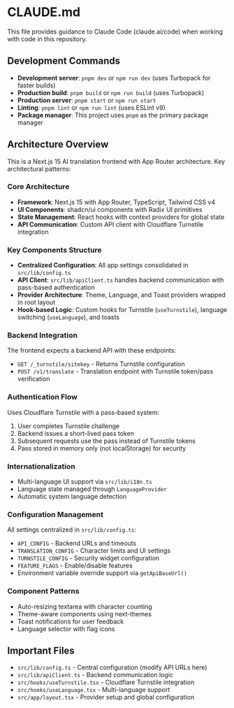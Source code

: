 # CLAUDE.md

This file provides guidance to Claude Code (claude.ai/code) when working with code in this repository.

## Development Commands

- **Development server**: `pnpm dev` or `npm run dev` (uses Turbopack for faster builds)
- **Production build**: `pnpm build` or `npm run build` (uses Turbopack)
- **Production server**: `pnpm start` or `npm run start`
- **Linting**: `pnpm lint` or `npm run lint` (uses ESLint v9)
- **Package manager**: This project uses `pnpm` as the primary package manager

## Architecture Overview

This is a Next.js 15 AI translation frontend with App Router architecture. Key architectural patterns:

### Core Architecture
- **Framework**: Next.js 15 with App Router, TypeScript, Tailwind CSS v4
- **UI Components**: shadcn/ui components with Radix UI primitives
- **State Management**: React hooks with context providers for global state
- **API Communication**: Custom API client with Cloudflare Turnstile integration

### Key Components Structure
- **Centralized Configuration**: All app settings consolidated in `src/lib/config.ts`
- **API Client**: `src/lib/apiClient.ts` handles backend communication with pass-based authentication
- **Provider Architecture**: Theme, Language, and Toast providers wrapped in root layout
- **Hook-based Logic**: Custom hooks for Turnstile (`useTurnstile`), language switching (`useLanguage`), and toasts

### Backend Integration
The frontend expects a backend API with these endpoints:
- `GET /_turnstile/sitekey` - Returns Turnstile configuration
- `POST /v1/translate` - Translation endpoint with Turnstile token/pass verification

### Authentication Flow
Uses Cloudflare Turnstile with a pass-based system:
1. User completes Turnstile challenge
2. Backend issues a short-lived pass token
3. Subsequent requests use the pass instead of Turnstile tokens
4. Pass stored in memory only (not localStorage) for security

### Internationalization
- Multi-language UI support via `src/lib/i18n.ts`
- Language state managed through `LanguageProvider`
- Automatic system language detection

### Configuration Management
All settings centralized in `src/lib/config.ts`:
- `API_CONFIG` - Backend URLs and timeouts
- `TRANSLATION_CONFIG` - Character limits and UI settings
- `TURNSTILE_CONFIG` - Security widget configuration
- `FEATURE_FLAGS` - Enable/disable features
- Environment variable override support via `getApiBaseUrl()`

### Component Patterns
- Auto-resizing textarea with character counting
- Theme-aware components using next-themes
- Toast notifications for user feedback
- Language selector with flag icons

## Important Files
- `src/lib/config.ts` - Central configuration (modify API URLs here)
- `src/lib/apiClient.ts` - Backend communication logic
- `src/hooks/useTurnstile.tsx` - Cloudflare Turnstile integration
- `src/hooks/useLanguage.tsx` - Multi-language support
- `src/app/layout.tsx` - Provider setup and global configuration